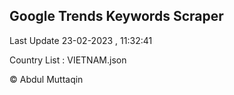 

## Google Trends Keywords Scraper 
 
Last Update 23-02-2023 , 11:32:41

Country List :
VIETNAM.json



© Abdul Muttaqin 
